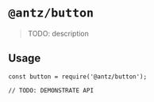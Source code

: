 # `@antz/button`

> TODO: description

## Usage

```
const button = require('@antz/button');

// TODO: DEMONSTRATE API
```
